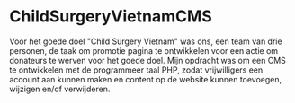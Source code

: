 # ChildSurgeryVietnamCMS
Voor het goede doel "Child Surgery Vietnam" was ons, een team van drie personen, de taak om promotie pagina te ontwikkelen voor een actie om donateurs te werven voor het goede doel. Mijn opdracht was om een CMS te ontwikkelen met de programmeer taal PHP, zodat vrijwilligers een account aan kunnen maken en content op de website kunnen toevoegen, wijzigen en/of verwijderen. 
